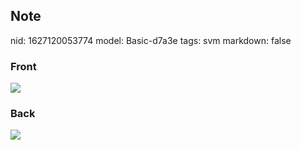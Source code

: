 ## Note
nid: 1627120053774
model: Basic-d7a3e
tags: svm
markdown: false

### Front
<img src="paste-26b477c0700ba9f44d259dc31a7ddc7e5b3643ee.jpg">

### Back
<img src="paste-a4f435f32aa6f318628672142bfc0ccccd837b92.jpg">
